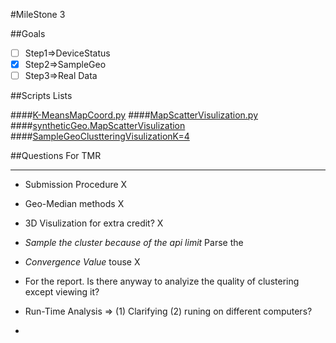 #MileStone 3



##Goals
  * [ ] Step1=>DeviceStatus
  * [x] Step2=>SampleGeo
  * [ ] Step3=>Real Data
  
##Scripts Lists

####[K-MeansMapCoord.py](./K-MeansMapCoord.py)
####[MapScatterVisulization.py](./MapScatterVisulization.py)
####[syntheticGeo.MapScatterVisulization](./syntheticGeo.MapScatterVisulization.py)
####[SampleGeoClustteringVisulizationK=4](https://plot.ly/445/%7Eseedbazzal/)

##Questions For TMR

----------

* Submission Procedure
   X 

* Geo-Median methods
  X

* 3D Visulization for extra credit?
  X

* *Sample the cluster because of the api limit*
Parse the 


* *Convergence Value* touse
X
* For the report. Is there anyway to analyize the quality of clustering except viewing it?
* Run-Time Analysis => (1) Clarifying (2) runing on different computers?
* 


